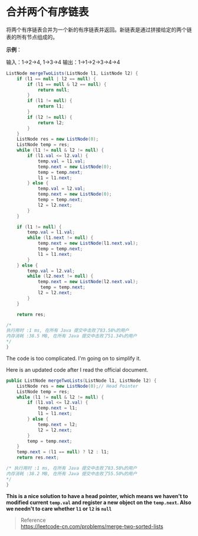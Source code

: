 # 合并两个有序链表

将两个有序链表合并为一个新的有序链表并返回。新链表是通过拼接给定的两个链表的所有节点组成的。 

**示例**：

输入：1->2->4, 1->3->4
输出：1->1->2->3->4->4

```java
ListNode mergeTwoLists(ListNode l1, ListNode l2) {
    if (l1 == null | l2 == null) {
        if (l1 == null & l2 == null) {
            return null;
        }
        if (l1 != null) {
            return l1;
        }
        if (l2 != null) {
            return l2;
        }
    }
    ListNode res = new ListNode(0);
    ListNode temp = res;
    while (l1 != null & l2 != null) {
        if (l1.val <= l2.val) {
            temp.val = l1.val;
            temp.next = new ListNode(0);
            temp = temp.next;
            l1 = l1.next;
        } else {
            temp.val = l2.val;
            temp.next = new ListNode(0);
            temp = temp.next;
            l2 = l2.next;
        }
    }

    if (l1 != null) {
        temp.val = l1.val;
        while (l1.next != null) {
            temp.next = new ListNode(l1.next.val);
            temp = temp.next;
            l1 = l1.next;
        }
    } else {
        temp.val = l2.val;
        while (l2.next != null) {
            temp.next = new ListNode(l2.next.val);
             temp = temp.next;
            l2 = l2.next;
        }
    }

    return res;

/* 
执行用时 :1 ms, 在所有 Java 提交中击败了83.58%的用户
内存消耗 :38.5 MB, 在所有 Java 提交中击败了51.34%的用户 
*/
}
```
The code is too complicated. I'm going on to simplify it.


Here is an updated code after I read the official document.
```java
public ListNode mergeTwoLists(ListNode l1, ListNode l2) {
    ListNode res = new ListNode(0);// Head Pointer
    ListNode temp = res;
    while (l1 != null & l2 != null) {
        if (l1.val <= l2.val) {
            temp.next = l1;
            l1 = l1.next;
        } else {
            temp.next = l2;
            l2 = l2.next;
        }
        temp = temp.next;
    }
    temp.next = (l1 == null) ? l2 : l1;
    return res.next;

/* 执行用时 :1 ms, 在所有 Java 提交中击败了83.58%的用户
内存消耗 :38.2 MB, 在所有 Java 提交中击败了55.50%的用户 
*/
}
```
**This is a nice solution to have a head pointer, which means we haven't to modified current `temp.val` and register a new object on the `temp.next`. Also we needn't to care whether `l1` or `l2` is `null`**

> Reference  
> https://leetcode-cn.com/problems/merge-two-sorted-lists
